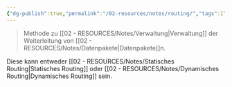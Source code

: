 ```yaml
---
{"dg-publish":true,"permalink":"/02-resources/notes/routing/","tags":["netzwerk/gateway","GFN/prüfungsrelevant/AP1"],"noteIcon":"","updated":"2025-08-26T16:35:07.000+02:00"}
---
```


>Methode zu [[02 - RESOURCES/Notes/Verwaltung\|Verwaltung]] der Weiterleitung von [[02 - RESOURCES/Notes/Datenpakete\|Datenpakete]]n.

Diese kann entweder [[02 - RESOURCES/Notes/Statisches Routing\|Statisches Routing]] oder [[02 - RESOURCES/Notes/Dynamisches Routing\|Dynamisches Routing]] sein.